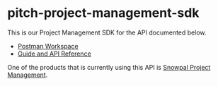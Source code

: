 # pitch-project-management-sdk

This is our Project Management SDK for the API documented below.
- [Postman Workspace](https://project-management-api.snowpal.com)
- [Guide and API Reference](https://developers.snowpal.com)

One of the products that is currently using this API is [Snowpal Project Management](https://snowpal.com).
